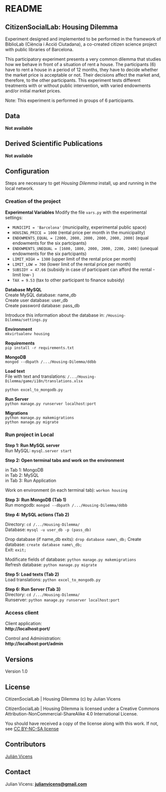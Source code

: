 # README #

## CitizenSocialLab: Housing Dilemma ##

Experiment designed and implemented to be performed in the framework of BiblioLab (Ciència i Acció Ciutadana), a co-created citizen science project with public libraries of Barcelona.

This participatory experiment presents a very common dilemma that studies how we behave in front of a situation of rent a house. The participants (6) have to rent a house in a period of 12 months, they have to decide whether the market price is acceptable or not. Their decisions affect the market and, therefore, to the other participants. This experiment tests different treatments with or without public intervention, with varied endowments and/or initial market prices. 

Note: This experiment is performed in groups of 6 participants. 

## Data ##
**Not available**  

## Derived Scientific Publications ##
**Not available**  

## Configuration ##
Steps are necessary to get *Housing Dilemma* install, up and running in the local network.

### Creation of the project ###

__Experimental Variables__
Modify the file `vars.py` with the experimental settings:

* `MUNICIPI = 'Barcelona'` (municipality, experimental public space)
* `HOUSING_PRICE = 1000` (rental price per month in the municipality)
* `ENDOWMENTS_EQUAL = [2000, 2000, 2000, 2000, 2000, 2000]` (equal endowments for the six partcipants)
* `ENDOWMENTS_UNEQUAL = [1600, 1800, 2000, 2000, 2200, 2400]` (unequal endowments for the six partcipants)
* `LIMIT_HIGH = 1300` (upper limit of the rental price per month)
* `LIMIT_LOW = 700` (lower limit of the rental price per month)
* `SUBSIDY = 47.66` (subsidy in case of participant can afford the rental -limit low- )
* `TAX = 9.53` (tax to other participant to finance subsidy)

__Database MySQL__  
Create MySQL database: name\_db  
Create user database: user\_db  
Create password database: pass\_db

Introduce this information about the database in: `/Housing-Dilemma/settings.py`

__Environment__   
```mkvirtualenv housing ```  

__Requirements__  
```pip install -r requirements.txt```

__MongoDB__  
```mongod --dbpath /.../Housing-Dilemma/ddbb```

__Load text__   
File with text and translations:  `/.../Housing-Dilemma/game/i18n/translations.xlsx`  
   
```python excel_to_mongodb.py```

__Run Server__  
```python manage.py runserver localhost:port```

__Migrations__  
```python manage.py makemigrations```  
```python manage.py migrate```  

### Run project in Local ###

__Step 1: Run MySQL server__  
Run MySQL: `mysql.server start`

__Step 2: Open terminal tabs and work on the environment__  

in Tab 1: MongoDB  
in Tab 2: MySQL  
in Tab 3: Run Application  

Work on environment (in each terminal tab): `workon housing`

__Step 3: Run MongoDB (Tab 1)__  
Run mongodb: `mongod --dbpath /.../Housing-Dilemma/ddbb`

__Step 4: MySQL actions (Tab 2)__

Directory: `cd /.../Housing-Dilemma/`   
Database: `mysql -u user_db -p (pass_db)`

Drop database (if name\_db exits): `drop database name\_db;` 
Create database: `create database name\_db;`  
Exit: `exit;`

Modificate fields of database: `python manage.py makemigrations`  
Refresh database:
`python manage.py migrate` 

__Step 5: Load texts (Tab 2)__    
Load translations: `python excel_to_mongodb.py`

__Step 6: Run Server (Tab 3)__  
Directory: `cd /.../Housing-Dilemma/ `   
Runserver: `python manage.py runserver localhost:port`

### Access client ###
Client application:  
**http://localhost:port/**  
 
Control and Administration:  
**http://localhost:port/admin**
## Versions ##
Version 1.0

## License ##
CitizenSocialLab | Housing Dilemma (c) by Julian Vicens

CitizenSocialLab | Housing Dilemma is licensed under a
Creative Commons Attribution-NonCommercial-ShareAlike 4.0 International License.

You should have received a copy of the license along with this work. If not, see [CC BY-NC-SA license](https://creativecommons.org/licenses/by-nc-sa/4.0/)

## Contributors ##

[Julián Vicens](https://github.com/jvicens)

## Contact ##

Julian Vicens: **julianvicens@gmail.com**
